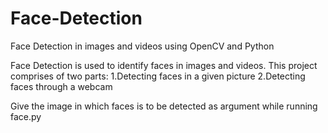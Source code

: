 # Face-Detection
Face Detection in images and videos using OpenCV and Python

Face Detection is used to identify faces in images and videos.
This project comprises of two parts:
1.Detecting faces in a given picture
2.Detecting faces through a webcam

Give the image in which faces is to be detected as argument while running face.py

